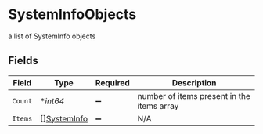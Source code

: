 # SystemInfoObjects

a list of SystemInfo objects


## Fields

| Field                                             | Type                                              | Required                                          | Description                                       |
| ------------------------------------------------- | ------------------------------------------------- | ------------------------------------------------- | ------------------------------------------------- |
| `Count`                                           | **int64*                                          | :heavy_minus_sign:                                | number of items present in the items array        |
| `Items`                                           | [][SystemInfo](../../models/shared/systeminfo.md) | :heavy_minus_sign:                                | N/A                                               |